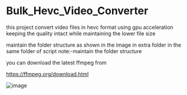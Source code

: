 # Bulk_Hevc_Video_Converter
this project convert video files in hevc format using gpu acceleration keeping the quality intact while maintaining the lower file size


maintain the folder structure as shown in the image in extra folder in the same folder of script
note:-maintain the folder structure

you can download the latest ffmpeg from

https://ffmpeg.org/download.html

![image](https://github.com/user-attachments/assets/37a3b739-fe6a-4c64-b80e-a7aeafea37b2)


